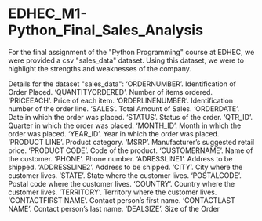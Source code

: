 # EDHEC_M1-Python_Final_Sales_Analysis

For the final assignment of the "Python Programming" course at EDHEC, we were provided a csv "sales_data" dataset. 
Using this dataset, we were to highlight the strengths and weaknesses of the company.

Details for the dataset "sales_data":
‘ORDERNUMBER’. Identification of Order Placed.
‘QUANTITYORDERED’. Number of items ordered.
‘PRICEEACH’. Price of each item.
‘ORDERLINENUMBER’. Identification number of the order line.
‘SALES’. Total Amount of Sales.
‘ORDERDATE’. Date in which the order was placed.
‘STATUS’. Status of the order.
‘QTR_ID’. Quarter in which the order was placed.
‘MONTH_ID’. Month in which the order was placed.
‘YEAR_ID’. Year in which the order was placed.
‘PRODUCT LINE’. Product category.
‘MSRP’. Manufacturer’s suggested retail price.
‘PRODUCT CODE’. Code of the product.
‘CUSTOMERNAME’. Name of the customer.
‘PHONE’. Phone number.
‘ADRESSLINE1’. Address to be shipped.
‘ADDRESSLINE2’. Address to be shipped.
‘CITY’. City where the customer lives.
‘STATE’. State where the customer lives.
‘POSTALCODE’. Postal code where the customer lives.
‘COUNTRY’. Country where the customer lives.
‘TERRITORY’. Territory where the customer lives.
‘CONTACTFIRST NAME’. Contact person’s first name.
‘CONTACTLAST NAME’. Contact person’s last name.
‘DEALSIZE’. Size of the Order
